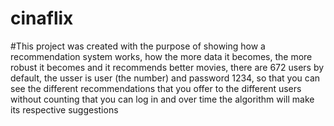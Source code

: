 # cinaflix
#This project was created with the purpose of showing how a recommendation system works, how the more data it becomes, the more robust it becomes and it recommends better movies, there are 672 users by default, the usser is user (the number) and password 1234, so that you can see the different recommendations that you offer to the different users without counting that you can log in and over time the algorithm will make its respective suggestions
